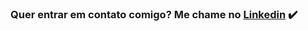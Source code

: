 ### Quer entrar em contato comigo? Me chame no [Linkedin](https://www.linkedin.com/in/paulodneto/) ✔️
